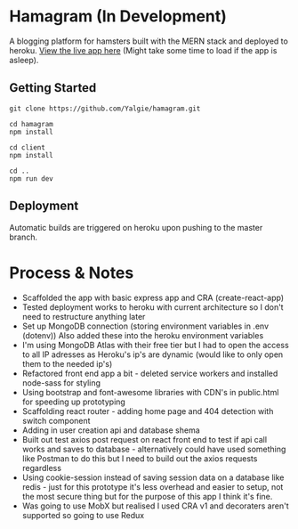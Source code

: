 # Hamagram (In Development)

A blogging platform for hamsters built with the MERN stack and deployed to heroku. [View the live app here](https://hamagram.herokuapp.com/) (Might take some time to load if the app is asleep).

## Getting Started
``` Install Instructions
git clone https://github.com/Yalgie/hamagram.git

cd hamagram
npm install

cd client
npm install

cd ..
npm run dev 
```

## Deployment
Automatic builds are triggered on heroku upon pushing to the master branch.

# Process & Notes
- Scaffolded the app with basic express app and CRA (create-react-app)
- Tested deployment works to heroku with current architecture so I don't need to restructure anything later
- Set up MongoDB connection (storing environment variables in .env (dotenv)) Also added these into the heroku environment variables
- I'm using MongoDB Atlas with their free tier but I had to open the access to all IP adresses as Heroku's ip's are dynamic (would like to only open them to the needed ip's)
- Refactored front end app a bit - deleted service workers and installed node-sass for styling
- Using bootstrap and font-awesome libraries with CDN's in public.html for speeding up prototyping
- Scaffolding react router - adding home page and 404 detection with switch component
- Adding in user creation api and database shema
- Built out test axios post request on react front end to test if api call works and saves to database - alternatively could have used something like Postman to do this but I need to build out the axios requests regardless
- Using cookie-session instead of saving session data on a database like redis - just for this prototype it's less overhead and easier to setup, not the most secure thing but for the purpose of this app I think it's fine.
- Was going to use MobX but realised I used CRA v1 and decoraters aren't supported so going to use Redux